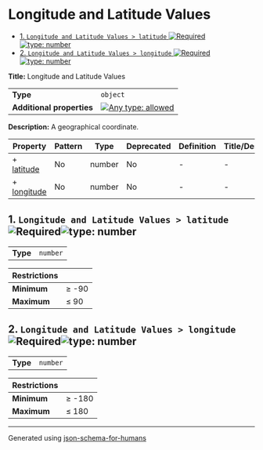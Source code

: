 # Longitude and Latitude Values

- [1. `Longitude and Latitude Values > latitude` ![Required](https://img.shields.io/badge/Required-blue)![type: number](https://img.shields.io/badge/type-number-dd8452)](#latitude)
- [2. `Longitude and Latitude Values > longitude` ![Required](https://img.shields.io/badge/Required-blue)![type: number](https://img.shields.io/badge/type-number-dd8452)](#longitude)

**Title:** Longitude and Latitude Values

|                           |                                                                                                                                   |
| ------------------------- | --------------------------------------------------------------------------------------------------------------------------------- |
| **Type**                  | `object`                                                                                                                          |
| **Additional properties** | [![Any type: allowed](https://img.shields.io/badge/Any%20type-allowed-green)](# "Additional Properties of any type are allowed.") |

**Description:** A geographical coordinate.

| Property                   | Pattern | Type   | Deprecated | Definition | Title/Description |
| -------------------------- | ------- | ------ | ---------- | ---------- | ----------------- |
| + [latitude](#latitude )   | No      | number | No         | -          | -                 |
| + [longitude](#longitude ) | No      | number | No         | -          | -                 |

## <a name="latitude"></a>1. `Longitude and Latitude Values > latitude` ![Required](https://img.shields.io/badge/Required-blue)![type: number](https://img.shields.io/badge/type-number-dd8452)

|          |          |
| -------- | -------- |
| **Type** | `number` |

| Restrictions |          |
| ------------ | -------- |
| **Minimum**  | &ge; -90 |
| **Maximum**  | &le; 90  |

## <a name="longitude"></a>2. `Longitude and Latitude Values > longitude` ![Required](https://img.shields.io/badge/Required-blue)![type: number](https://img.shields.io/badge/type-number-dd8452)

|          |          |
| -------- | -------- |
| **Type** | `number` |

| Restrictions |           |
| ------------ | --------- |
| **Minimum**  | &ge; -180 |
| **Maximum**  | &le; 180  |

----------------------------------------------------------------------------------------------------------------------------
Generated using [json-schema-for-humans](https://github.com/coveooss/json-schema-for-humans)
